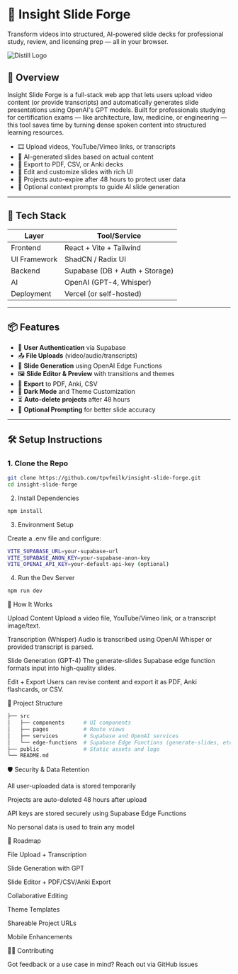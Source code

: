 # 🧠 Insight Slide Forge

Transform videos into structured, AI-powered slide decks for professional study, review, and licensing prep — all in your browser.

![Distill Logo](public/logo.png)

## 🚀 Overview

Insight Slide Forge is a full-stack web app that lets users upload video content (or provide transcripts) and automatically generates slide presentations using OpenAI's GPT models. Built for professionals studying for certification exams — like architecture, law, medicine, or engineering — this tool saves time by turning dense spoken content into structured learning resources.

- 🎞 Upload videos, YouTube/Vimeo links, or transcripts
- 🧠 AI-generated slides based on actual content
- 🧾 Export to PDF, CSV, or Anki decks
- 🧰 Edit and customize slides with rich UI
- 📂 Projects auto-expire after 48 hours to protect user data
- 💬 Optional context prompts to guide AI slide generation

---

## 🧱 Tech Stack

| Layer        | Tool/Service            |
| ------------ | ----------------------- |
| Frontend     | React + Vite + Tailwind |
| UI Framework | ShadCN / Radix UI       |
| Backend      | Supabase (DB + Auth + Storage) |
| AI           | OpenAI (GPT-4, Whisper) |
| Deployment   | Vercel (or self-hosted) |

---

## 📦 Features

- 🔐 **User Authentication** via Supabase
- 📤 **File Uploads** (video/audio/transcripts)
- 🧠 **Slide Generation** using OpenAI Edge Functions
- 🖼 **Slide Editor & Preview** with transitions and themes
- 🧾 **Export** to PDF, Anki, CSV
- 🌙 **Dark Mode** and Theme Customization
- ⏳ **Auto-delete projects** after 48 hours
- 💬 **Optional Prompting** for better slide accuracy

---

## 🛠 Setup Instructions

### 1. Clone the Repo

```bash
git clone https://github.com/tpvfmilk/insight-slide-forge.git
cd insight-slide-forge
```

2. Install Dependencies


```bash
npm install
```
3. Environment Setup

Create a .env file and configure:
```bash
VITE_SUPABASE_URL=your-supabase-url
VITE_SUPABASE_ANON_KEY=your-supabase-anon-key
VITE_OPENAI_API_KEY=your-default-api-key (optional)
```
4. Run the Dev Server
```bash
npm run dev
```
🧠 How It Works

  Upload Content
    Upload a video file, YouTube/Vimeo link, or a transcript image/text.

   Transcription (Whisper)
    Audio is transcribed using OpenAI Whisper or provided transcript is parsed.

  Slide Generation (GPT-4)
    The generate-slides Supabase edge function formats input into high-quality slides.

  Edit + Export
    Users can revise content and export it as PDF, Anki flashcards, or CSV.

📁 Project Structure
```bash
├── src
│   ├── components      # UI components
│   ├── pages           # Route views
│   ├── services        # Supabase and OpenAI services
│   └── edge-functions  # Supabase Edge Functions (generate-slides, etc)
├── public              # Static assets and logo
└── README.md
```
🛡 Security & Data Retention

  All user-uploaded data is stored temporarily

  Projects are auto-deleted 48 hours after upload

  API keys are stored securely using Supabase Edge Functions

  No personal data is used to train any model

🧪 Roadmap

File Upload + Transcription

Slide Generation with GPT

Slide Editor + PDF/CSV/Anki Export

Collaborative Editing

Theme Templates

Shareable Project URLs

Mobile Enhancements

🧑‍💻 Contributing

Got feedback or a use case in mind?
Reach out via GitHub issues
